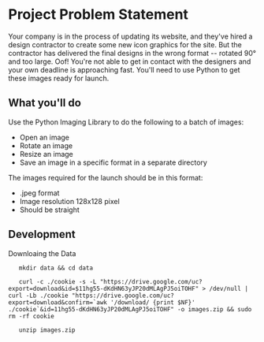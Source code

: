 # Project Problem Statement

Your company is in the process of updating its website, and they've hired a design contractor to create some new icon graphics for the site. But the contractor has delivered the final designs in the wrong format -- rotated 90° and too large. Oof! You're not able to get in contact with the designers and your own deadline is approaching fast. You'll need to use Python to get these images ready for launch.


## What you'll do

Use the Python Imaging Library to do the following to a batch of images:

* Open an image
* Rotate an image
* Resize an image
* Save an image in a specific format in a separate directory

The images required for the launch should be in this format:
* .jpeg format
* Image resolution 128x128 pixel
* Should be straight


## Development

Downloaing the Data
```
   mkdir data && cd data
   
   curl -c ./cookie -s -L "https://drive.google.com/uc?export=download&id=$11hg55-dKdHN63yJP20dMLAgPJ5oiTOHF" > /dev/null | curl -Lb ./cookie "https://drive.google.com/uc?export=download&confirm=`awk '/download/ {print $NF}' ./cookie`&id=11hg55-dKdHN63yJP20dMLAgPJ5oiTOHF" -o images.zip && sudo rm -rf cookie

   unzip images.zip
```

